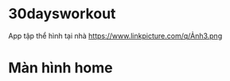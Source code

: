 # 30daysworkout
   App tập thể hình tại nhà
   https://www.linkpicture.com/q/Ảnh3.png
# Màn hình home
